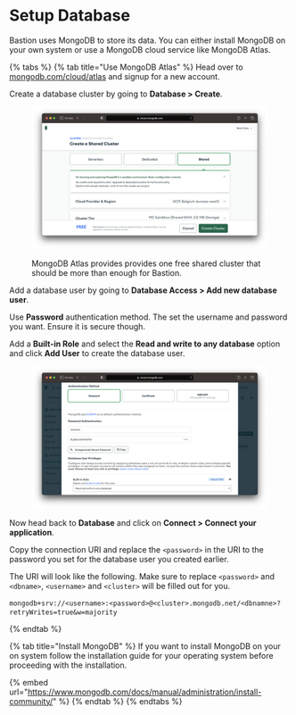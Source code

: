 # Setup Database

Bastion uses MongoDB to store its data. You can either install MongoDB on your own system or use a MongoDB cloud service like MongoDB Atlas.

{% tabs %}
{% tab title="Use MongoDB Atlas" %}
Head over to [mongodb.com/cloud/atlas](https://www.mongodb.com/cloud/atlas) and signup for a new account.

Create a database cluster by going to **Database > Create**.

<figure><img src="../.gitbook/assets/image (1) (2).png" alt=""><figcaption><p>MongoDB Atlas provides provides one free shared cluster that should be more than enough for Bastion.</p></figcaption></figure>

Add a database user by going to **Database Access > Add new database user**.

Use **Password** authentication method. The set the username and password you want. Ensure it is secure though.

Add a **Built-in Role** and select the **Read and write to any database** option and click **Add User** to create the database user.

<figure><img src="../.gitbook/assets/image (1).png" alt=""><figcaption></figcaption></figure>

Now head back to **Database** and click on **Connect > Connect your application**.

Copy the connection URI and replace the `<password>` in the URI to the password you set for the database user you created earlier.

The URI will look like the following. Make sure to replace `<password>` and `<dbname>`, `<username>` and `<cluster>` will be filled out for you.

```
mongodb+srv://<username>:<password>@<cluster>.mongodb.net/<dbnamne>?retryWrites=true&w=majority
```
{% endtab %}

{% tab title="Install MongoDB" %}
If you want to install MongoDB on your on system follow the installation guide for your operating system before proceeding with the installation.

{% embed url="https://www.mongodb.com/docs/manual/administration/install-community/" %}
{% endtab %}
{% endtabs %}

